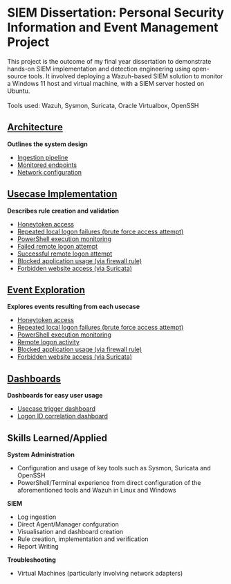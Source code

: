 # SIEM Dissertation: Personal Security Information and Event Management Project
This project is the outcome of my final year dissertation to demonstrate hands-on SIEM implementation and detection engineering using open-source tools. It involved deploying a Wazuh-based SIEM solution to monitor a Windows 11 host and virtual machine, with a SIEM server hosted on Ubuntu.
<br /><br />Tools used: Wazuh, Sysmon, Suricata, Oracle Virtualbox, OpenSSH
## [Architecture](https://github.com/MZaman8/SIEM_Dissertation/tree/main/1-%20Architecture)
**Outlines the system design** 
- [Ingestion pipeline](https://github.com/MZaman8/SIEM_Dissertation/blob/main/1-%20Architecture/Log%20Ingestion%20Pipeline.pdf)
- [Monitored endpoints](https://github.com/MZaman8/SIEM_Dissertation/blob/main/1-%20Architecture/Architecture.pdf)
- [Network configuration](https://github.com/MZaman8/SIEM_Dissertation/blob/main/1-%20Architecture/Architecture.pdf)

## [Usecase Implementation](https://github.com/MZaman8/SIEM_Dissertation/tree/main/2-%20Usecase%20Implementation)
**Describes rule creation and validation**
- [Honeytoken access](https://github.com/MZaman8/SIEM_Dissertation/blob/main/2-%20Usecase%20Implementation/Usecase%201-%20Honeytoken.pdf)
- [Repeated local logon failures (brute force access attempt)](https://github.com/MZaman8/SIEM_Dissertation/blob/main/2-%20Usecase%20Implementation/Usecase%202-%20Multiple%20Failed%20Physical%20Logins.pdf)
- [PowerShell execution monitoring](https://github.com/MZaman8/SIEM_Dissertation/blob/main/2-%20Usecase%20Implementation/Usecase%203-%20Powershell%20Execution.pdf)
- [Failed remote logon attempt](https://github.com/MZaman8/SIEM_Dissertation/blob/main/2-%20Usecase%20Implementation/Usecase%204-%20Failed%20Remote%20Logon%20Attempt.pdf)
- [Successful remote logon attempt](https://github.com/MZaman8/SIEM_Dissertation/blob/main/2-%20Usecase%20Implementation/Usecase%205-%20Successful%20Remote%20Logon%20Attempt.pdf)
- [Blocked application usage (via firewall rule)](https://github.com/MZaman8/SIEM_Dissertation/blob/main/2-%20Usecase%20Implementation/Usecase%206-%20Attempt%20to%20Use%20a%20Blocked%20Application.pdf)
- [Forbidden website access (via Suricata)](https://github.com/MZaman8/SIEM_Dissertation/blob/main/2-%20Usecase%20Implementation/Usecase%207-%20Attempt%20to%20Access%20a%20Blocked%20Website.pdf)

## [Event Exploration](https://github.com/MZaman8/SIEM_Dissertation/tree/main/3-%20Event%20Analysis)
**Explores events resulting from each usecase**
- [Honeytoken access](https://github.com/MZaman8/SIEM_Dissertation/blob/main/3-%20Event%20Analysis/Usecase%201-%20HoneyToken%20Access%20Analysis.pdf)
- [Repeated local logon failures (brute force access attempt)](https://github.com/MZaman8/SIEM_Dissertation/blob/main/3-%20Event%20Analysis/Usecase%202-%20Repeated%20Failed%20Physical%20Logins%20Analysis.pdf)
- [PowerShell execution monitoring](https://github.com/MZaman8/SIEM_Dissertation/blob/main/3-%20Event%20Analysis/Usecase%203-%20Powershell%20Execution%20Analysis.pdf)
- [Remote logon activity](https://github.com/MZaman8/SIEM_Dissertation/blob/main/3-%20Event%20Analysis/Usecase%204%20and%205-%20Remote%20Login%20Events%20Analysis.pdf)
- [Blocked application usage (via firewall rule)](https://github.com/MZaman8/SIEM_Dissertation/blob/main/3-%20Event%20Analysis/Usecase%206-%20Blocked%20Chrome%20Use%20Analysis.pdf)
- [Forbidden website access (via Suricata)](https://github.com/MZaman8/SIEM_Dissertation/blob/main/3-%20Event%20Analysis/Usecase%207-%20Facebook%20Access%20Attempt%20Analysis.pdf)

## [Dashboards](https://github.com/MZaman8/SIEM_Dissertation/tree/main/4-%20Dashboards)
**Dashboards for easy user usage**
- [Usecase trigger dashboard](https://github.com/MZaman8/SIEM_Dissertation/blob/main/4-%20Dashboards/Correlation%20Dashboard.png)
- [Logon ID correlation dashboard](https://github.com/MZaman8/SIEM_Dissertation/blob/main/4-%20Dashboards/Correlation%20Dashboard.png)

## Skills Learned/Applied
**System Administration**
- Configuration and usage of key tools such as Sysmon, Suricata and OpenSSH
- PowerShell/Terminal experience from direct configuration of the aforementioned tools and Wazuh in Linux and Windows

**SIEM**
- Log ingestion
- Direct Agent/Manager confguration
- Visualisation and dashboard creation
- Rule creation, implementation and verification
- Report Writing
 
**Troubleshooting**
- Virtual Machines (particularly involving network adapters)
